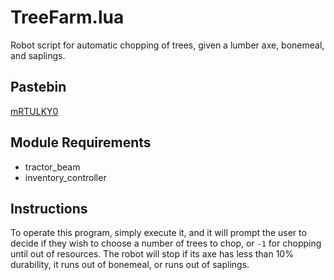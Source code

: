 # TreeFarm.lua
Robot script for automatic chopping of trees, given a lumber axe, bonemeal, and saplings.

## Pastebin
[mRTULKY0](https://pastebin.com/mRTULKY0)

## Module Requirements
* tractor_beam
* inventory_controller

## Instructions
To operate this program, simply execute it, and it will prompt the user to decide if they wish to choose a number of trees to chop, or `-1` for chopping until out of resources. The robot will stop if its axe has less than 10% durability, it runs out of bonemeal, or runs out of saplings.
